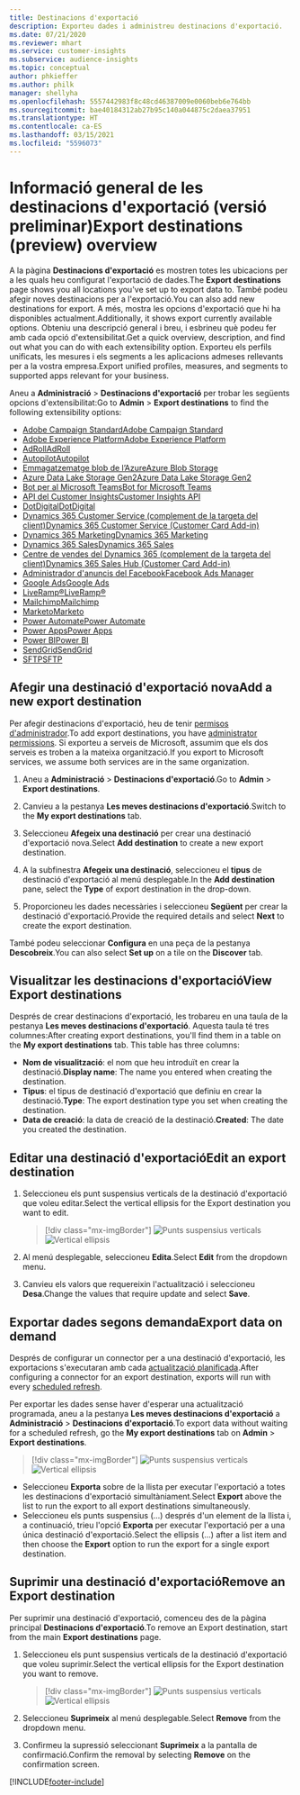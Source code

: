 ```yaml
---
title: Destinacions d'exportació
description: Exporteu dades i administreu destinacions d'exportació.
ms.date: 07/21/2020
ms.reviewer: mhart
ms.service: customer-insights
ms.subservice: audience-insights
ms.topic: conceptual
author: phkieffer
ms.author: philk
manager: shellyha
ms.openlocfilehash: 5557442983f8c48cd46387009e0060beb6e764bb
ms.sourcegitcommit: bae40184312ab27b95c140a044875c2daea37951
ms.translationtype: HT
ms.contentlocale: ca-ES
ms.lasthandoff: 03/15/2021
ms.locfileid: "5596073"
---
```

# <a name="export-destinations-preview-overview"></a><span data-ttu-id="39f85-103">Informació general de les destinacions d'exportació (versió preliminar)</span><span class="sxs-lookup"><span data-stu-id="39f85-103">Export destinations (preview) overview</span></span>

<span data-ttu-id="39f85-104">A la pàgina **Destinacions d'exportació** es mostren totes les ubicacions per a les quals heu configurat l'exportació de dades.</span><span class="sxs-lookup"><span data-stu-id="39f85-104">The **Export destinations** page shows you all locations you've set up to export data to.</span></span> <span data-ttu-id="39f85-105">També podeu afegir noves destinacions per a l'exportació.</span><span class="sxs-lookup"><span data-stu-id="39f85-105">You can also add new destinations for export.</span></span> <span data-ttu-id="39f85-106">A més, mostra les opcions d'exportació que hi ha disponibles actualment.</span><span class="sxs-lookup"><span data-stu-id="39f85-106">Additionally, it shows export currently available options.</span></span> <span data-ttu-id="39f85-107">Obteniu una descripció general i breu, i esbrineu què podeu fer amb cada opció d'extensibilitat.</span><span class="sxs-lookup"><span data-stu-id="39f85-107">Get a quick overview, description, and find out what you can do with each extensibility option.</span></span> <span data-ttu-id="39f85-108">Exporteu els perfils unificats, les mesures i els segments a les aplicacions admeses rellevants per a la vostra empresa.</span><span class="sxs-lookup"><span data-stu-id="39f85-108">Export unified profiles, measures, and segments to supported apps relevant for your business.</span></span>

<span data-ttu-id="39f85-109">Aneu a **Administració** > **Destinacions d'exportació** per trobar les següents opcions d'extensibilitat:</span><span class="sxs-lookup"><span data-stu-id="39f85-109">Go to **Admin** > **Export destinations** to find the following extensibility options:</span></span>

- [<span data-ttu-id="39f85-110">Adobe Campaign Standard</span><span class="sxs-lookup"><span data-stu-id="39f85-110">Adobe Campaign Standard</span></span>](export-adobe-campaign-standard.md)
- [<span data-ttu-id="39f85-111">Adobe Experience Platform</span><span class="sxs-lookup"><span data-stu-id="39f85-111">Adobe Experience Platform</span></span>](export-adobe-experience-platform.md)
- [<span data-ttu-id="39f85-112">AdRoll</span><span class="sxs-lookup"><span data-stu-id="39f85-112">AdRoll</span></span>](export-adroll.md)
- [<span data-ttu-id="39f85-113">Autopilot</span><span class="sxs-lookup"><span data-stu-id="39f85-113">Autopilot</span></span>](export-autopilot.md)
- [<span data-ttu-id="39f85-114">Emmagatzematge blob de l’Azure</span><span class="sxs-lookup"><span data-stu-id="39f85-114">Azure Blob Storage</span></span>](export-azure-blob-storage.md)
- [<span data-ttu-id="39f85-115">Azure Data Lake Storage Gen2</span><span class="sxs-lookup"><span data-stu-id="39f85-115">Azure Data Lake Storage Gen2</span></span>](export-azure-data-lake-storage-gen2.md)
- [<span data-ttu-id="39f85-116">Bot per al Microsoft Teams</span><span class="sxs-lookup"><span data-stu-id="39f85-116">Bot for Microsoft Teams</span></span>](export-teams-bot.md)
- [<span data-ttu-id="39f85-117">API del Customer Insights</span><span class="sxs-lookup"><span data-stu-id="39f85-117">Customer Insights API</span></span>](apis.md)
- [<span data-ttu-id="39f85-118">DotDigital</span><span class="sxs-lookup"><span data-stu-id="39f85-118">DotDigital</span></span>](export-dotdigital.md)
- [<span data-ttu-id="39f85-119">Dynamics 365 Customer Service (complement de la targeta del client)</span><span class="sxs-lookup"><span data-stu-id="39f85-119">Dynamics 365 Customer Service (Customer Card Add-in)</span></span>](customer-card-add-in.md)
- [<span data-ttu-id="39f85-120">Dynamics 365 Marketing</span><span class="sxs-lookup"><span data-stu-id="39f85-120">Dynamics 365 Marketing</span></span>](export-dynamics365-marketing.md)
- [<span data-ttu-id="39f85-121">Dynamics 365 Sales</span><span class="sxs-lookup"><span data-stu-id="39f85-121">Dynamics 365 Sales</span></span>](export-dynamics365-sales.md)
- [<span data-ttu-id="39f85-122">Centre de vendes del Dynamics 365 (complement de la targeta del client)</span><span class="sxs-lookup"><span data-stu-id="39f85-122">Dynamics 365 Sales Hub (Customer Card Add-in)</span></span>](customer-card-add-in.md)
- [<span data-ttu-id="39f85-123">Administrador d'anuncis del Facebook</span><span class="sxs-lookup"><span data-stu-id="39f85-123">Facebook Ads Manager</span></span>](export-facebook.md)
- [<span data-ttu-id="39f85-124">Google Ads</span><span class="sxs-lookup"><span data-stu-id="39f85-124">Google Ads</span></span>](export-google-ads.md)
- [<span data-ttu-id="39f85-125">LiveRamp&reg;</span><span class="sxs-lookup"><span data-stu-id="39f85-125">LiveRamp&reg;</span></span>](export-liveramp.md)
- [<span data-ttu-id="39f85-126">Mailchimp</span><span class="sxs-lookup"><span data-stu-id="39f85-126">Mailchimp</span></span>](export-mailchimp.md)
- [<span data-ttu-id="39f85-127">Marketo</span><span class="sxs-lookup"><span data-stu-id="39f85-127">Marketo</span></span>](export-marketo.md)
- [<span data-ttu-id="39f85-128">Power Automate</span><span class="sxs-lookup"><span data-stu-id="39f85-128">Power Automate</span></span>](export-power-automate.md)
- [<span data-ttu-id="39f85-129">Power Apps</span><span class="sxs-lookup"><span data-stu-id="39f85-129">Power Apps</span></span>](export-power-apps.md)
- [<span data-ttu-id="39f85-130">Power BI</span><span class="sxs-lookup"><span data-stu-id="39f85-130">Power BI</span></span>](export-power-bi.md)
- [<span data-ttu-id="39f85-131">SendGrid</span><span class="sxs-lookup"><span data-stu-id="39f85-131">SendGrid</span></span>](export-sendgrid.md)
- [<span data-ttu-id="39f85-132">SFTP</span><span class="sxs-lookup"><span data-stu-id="39f85-132">SFTP</span></span>](export-sftp.md)

## <a name="add-a-new-export-destination"></a><span data-ttu-id="39f85-133">Afegir una destinació d'exportació nova</span><span class="sxs-lookup"><span data-stu-id="39f85-133">Add a new export destination</span></span>

<span data-ttu-id="39f85-134">Per afegir destinacions d'exportació, heu de tenir [permisos d'administrador](permissions.md).</span><span class="sxs-lookup"><span data-stu-id="39f85-134">To add export destinations, you have [administrator permissions](permissions.md).</span></span> <span data-ttu-id="39f85-135">Si exporteu a serveis de Microsoft, assumim que els dos serveis es troben a la mateixa organització.</span><span class="sxs-lookup"><span data-stu-id="39f85-135">If you export to Microsoft services, we assume both services are in the same organization.</span></span>

1. <span data-ttu-id="39f85-136">Aneu a **Administració** > **Destinacions d'exportació**.</span><span class="sxs-lookup"><span data-stu-id="39f85-136">Go to **Admin** > **Export destinations**.</span></span>

1. <span data-ttu-id="39f85-137">Canvieu a la pestanya **Les meves destinacions d'exportació**.</span><span class="sxs-lookup"><span data-stu-id="39f85-137">Switch to the **My export destinations** tab.</span></span>

1. <span data-ttu-id="39f85-138">Seleccioneu **Afegeix una destinació** per crear una destinació d'exportació nova.</span><span class="sxs-lookup"><span data-stu-id="39f85-138">Select **Add destination** to create a new export destination.</span></span>

1. <span data-ttu-id="39f85-139">A la subfinestra **Afegeix una destinació**, seleccioneu el **tipus** de destinació d'exportació al menú desplegable.</span><span class="sxs-lookup"><span data-stu-id="39f85-139">In the **Add destination** pane, select the **Type** of export destination in the drop-down.</span></span>

1. <span data-ttu-id="39f85-140">Proporcioneu les dades necessàries i seleccioneu **Següent** per crear la destinació d'exportació.</span><span class="sxs-lookup"><span data-stu-id="39f85-140">Provide the required details and select **Next** to create the export destination.</span></span>

<span data-ttu-id="39f85-141">També podeu seleccionar **Configura** en una peça de la pestanya **Descobreix**.</span><span class="sxs-lookup"><span data-stu-id="39f85-141">You can also select **Set up** on a tile on the **Discover** tab.</span></span>

## <a name="view-export-destinations"></a><span data-ttu-id="39f85-142">Visualitzar les destinacions d'exportació</span><span class="sxs-lookup"><span data-stu-id="39f85-142">View Export destinations</span></span>

<span data-ttu-id="39f85-143">Després de crear destinacions d'exportació, les trobareu en una taula de la pestanya **Les meves destinacions d'exportació**. Aquesta taula té tres columnes:</span><span class="sxs-lookup"><span data-stu-id="39f85-143">After creating export destinations, you'll find them in a table on the **My export destinations** tab. This table has three columns:</span></span>

- <span data-ttu-id="39f85-144">**Nom de visualització**: el nom que heu introduït en crear la destinació.</span><span class="sxs-lookup"><span data-stu-id="39f85-144">**Display name**: The name you entered when creating the destination.</span></span>
- <span data-ttu-id="39f85-145">**Tipus**: el tipus de destinació d'exportació que definiu en crear la destinació.</span><span class="sxs-lookup"><span data-stu-id="39f85-145">**Type**: The export destination type you set when creating the destination.</span></span>
- <span data-ttu-id="39f85-146">**Data de creació**: la data de creació de la destinació.</span><span class="sxs-lookup"><span data-stu-id="39f85-146">**Created**: The date you created the destination.</span></span>

## <a name="edit-an-export-destination"></a><span data-ttu-id="39f85-147">Editar una destinació d'exportació</span><span class="sxs-lookup"><span data-stu-id="39f85-147">Edit an export destination</span></span>

1. <span data-ttu-id="39f85-148">Seleccioneu els punt suspensius verticals de la destinació d'exportació que voleu editar.</span><span class="sxs-lookup"><span data-stu-id="39f85-148">Select the vertical ellipsis for the Export destination you want to edit.</span></span>

   > [!div class="mx-imgBorder"]
   > <span data-ttu-id="39f85-149">![Punts suspensius verticals](media/export-destinations-page-ellipsis.png "Punts suspensius verticals")</span><span class="sxs-lookup"><span data-stu-id="39f85-149">![Vertical ellipsis](media/export-destinations-page-ellipsis.png "Vertical ellipsis")</span></span>

1. <span data-ttu-id="39f85-150">Al menú desplegable, seleccioneu **Edita**.</span><span class="sxs-lookup"><span data-stu-id="39f85-150">Select **Edit** from the dropdown menu.</span></span>

1. <span data-ttu-id="39f85-151">Canvieu els valors que requereixin l'actualització i seleccioneu **Desa**.</span><span class="sxs-lookup"><span data-stu-id="39f85-151">Change the values that require update and select **Save**.</span></span>

## <a name="export-data-on-demand"></a><span data-ttu-id="39f85-152">Exportar dades segons demanda</span><span class="sxs-lookup"><span data-stu-id="39f85-152">Export data on demand</span></span>

<span data-ttu-id="39f85-153">Després de configurar un connector per a una destinació d'exportació, les exportacions s'executaran amb cada [actualització planificada](system.md#schedule-tab).</span><span class="sxs-lookup"><span data-stu-id="39f85-153">After configuring a connector for an export destination, exports will run with every [scheduled refresh](system.md#schedule-tab).</span></span>

<span data-ttu-id="39f85-154">Per exportar les dades sense haver d'esperar una actualització programada, aneu a la pestanya **Les meves destinacions d'exportació** a **Administració** > **Destinacions d'exportació**.</span><span class="sxs-lookup"><span data-stu-id="39f85-154">To export data without waiting for a scheduled refresh, go the **My export destinations** tab on **Admin** > **Export destinations**.</span></span>

> [!div class="mx-imgBorder"]
> <span data-ttu-id="39f85-155">![Punts suspensius verticals](media/export-destinations-page-ellipsis.png "Punts suspensius verticals")</span><span class="sxs-lookup"><span data-stu-id="39f85-155">![Vertical ellipsis](media/export-destinations-page-ellipsis.png "Vertical ellipsis")</span></span>

- <span data-ttu-id="39f85-156">Seleccioneu **Exporta** sobre de la llista per executar l'exportació a totes les destinacions d'exportació simultàniament.</span><span class="sxs-lookup"><span data-stu-id="39f85-156">Select **Export** above the list to run the export to all export destinations simultaneously.</span></span>
- <span data-ttu-id="39f85-157">Seleccioneu els punts suspensius (...) després d'un element de la llista i, a continuació, trieu l'opció **Exporta** per executar l'exportació per a una única destinació d'exportació.</span><span class="sxs-lookup"><span data-stu-id="39f85-157">Select the ellipsis (...) after a list item and then choose the **Export** option to run the export for a single export destination.</span></span>

## <a name="remove-an-export-destination"></a><span data-ttu-id="39f85-158">Suprimir una destinació d'exportació</span><span class="sxs-lookup"><span data-stu-id="39f85-158">Remove an Export destination</span></span>

<span data-ttu-id="39f85-159">Per suprimir una destinació d'exportació, comenceu des de la pàgina principal **Destinacions d'exportació**.</span><span class="sxs-lookup"><span data-stu-id="39f85-159">To remove an Export destination, start from the main **Export destinations** page.</span></span>

1. <span data-ttu-id="39f85-160">Seleccioneu els punt suspensius verticals de la destinació d'exportació que voleu suprimir.</span><span class="sxs-lookup"><span data-stu-id="39f85-160">Select the vertical ellipsis for the Export destination you want to remove.</span></span>

   > [!div class="mx-imgBorder"]
   > <span data-ttu-id="39f85-161">![Punts suspensius verticals](media/export-destinations-page-ellipsis.png "Punts suspensius verticals")</span><span class="sxs-lookup"><span data-stu-id="39f85-161">![Vertical ellipsis](media/export-destinations-page-ellipsis.png "Vertical ellipsis")</span></span>

2. <span data-ttu-id="39f85-162">Seleccioneu **Suprimeix** al menú desplegable.</span><span class="sxs-lookup"><span data-stu-id="39f85-162">Select **Remove** from the dropdown menu.</span></span>

3. <span data-ttu-id="39f85-163">Confirmeu la supressió seleccionant **Suprimeix** a la pantalla de confirmació.</span><span class="sxs-lookup"><span data-stu-id="39f85-163">Confirm the removal by selecting **Remove** on the confirmation screen.</span></span>


[!INCLUDE[footer-include](../includes/footer-banner.md)]